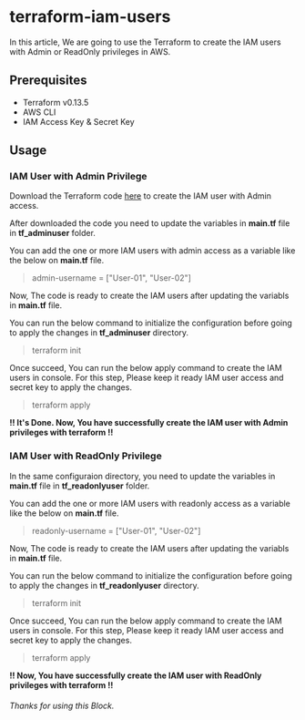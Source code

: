 # terraform-iam-users

In this article, We are going to use the Terraform to create the IAM users with Admin or ReadOnly privileges in AWS.

## Prerequisites
- Terraform v0.13.5
- AWS CLI
- IAM Access Key & Secret Key

## Usage

### IAM User with Admin Privilege

Download the Terraform code [here](https://github.com/TechyCloud/terraform-iam-users.git) to create the IAM user with Admin access.  

After downloaded the code you need to update the variables in **main.tf** file in **tf_adminuser** folder. 

You can add the one or more IAM users with admin access as a variable like the below on **main.tf** file.

> admin-username = ["User-01", "User-02"]

Now, The code is ready to create the IAM users after updating the variabls in **main.tf** file. 

You can run the below command to initialize the configuration before going to apply the changes in **tf_adminuser** directory.

> terraform init

Once succeed, You can run the below apply command to create the IAM users in console. For this step, Please keep it ready IAM user access and secret key to apply the changes.   

> terraform apply

**!! It's Done. Now, You have successfully create the IAM user with Admin privileges with terraform !!**


### IAM User with ReadOnly Privilege

In the same configuraion directory, you need to update the variables in **main.tf** file in **tf_readonlyuser** folder. 

You can add the one or more IAM users with readonly access as a variable like the below on **main.tf** file.

> readonly-username = ["User-01", "User-02"]

Now, The code is ready to create the IAM users after updating the variabls in **main.tf** file. 

You can run the below command to initialize the configuration before going to apply the changes in **tf_readonlyuser** directory.

> terraform init

Once succeed, You can run the below apply command to create the IAM users in console. For this step, Please keep it ready IAM user access and secret key to apply the changes.   

> terraform apply


**!! Now, You have successfully create the IAM user with ReadOnly privileges with terraform !!**

###### Thanks for using this Block.
